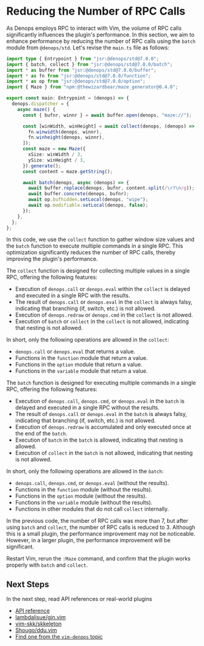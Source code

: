 # Reducing the Number of RPC Calls

As Denops employs RPC to interact with Vim, the volume of RPC calls
significantly influences the plugin's performance. In this section, we aim to
enhance performance by reducing the number of RPC calls using the `batch` module
from `@denops/std`. Let's revise the `main.ts` file as follows:

```typescript:denops/denops-maze/main.ts
import type { Entrypoint } from "jsr:@denops/std@7.0.0";
import { batch, collect } from "jsr:@denops/std@7.0.0/batch";
import * as buffer from "jsr:@denops/std@7.0.0/buffer";
import * as fn from "jsr:@denops/std@7.0.0/function";
import * as op from "jsr:@denops/std@7.0.0/option";
import { Maze } from "npm:@thewizardbear/maze_generator@0.4.0";

export const main: Entrypoint = (denops) => {
  denops.dispatcher = {
    async maze() {
      const { bufnr, winnr } = await buffer.open(denops, "maze://");

      const [winWidth, winHeight] = await collect(denops, (denops) => [
        fn.winwidth(denops, winnr),
        fn.winheight(denops, winnr),
      ]);
      const maze = new Maze({
        xSize: winWidth / 3,
        ySize: winHeight / 3,
      }).generate();
      const content = maze.getString();

      await batch(denops, async (denops) => {
        await buffer.replace(denops, bufnr, content.split(/\r?\n/g));
        await buffer.concrete(denops, bufnr);
        await op.bufhidden.setLocal(denops, "wipe");
        await op.modifiable.setLocal(denops, false);
      });
    },
  };
};
```

In this code, we use the `collect` function to gather window size values and the
`batch` function to execute multiple commands in a single RPC. This optimization
significantly reduces the number of RPC calls, thereby improving the plugin's
performance.

The `collect` function is designed for collecting multiple values in a single
RPC, offering the following features:

- Execution of `denops.call` or `denops.eval` within the `collect` is delayed
  and executed in a single RPC with the results.
- The result of `denops.call` or `denops.eval` in the `collect` is always falsy,
  indicating that branching (if, switch, etc.) is not allowed.
- Execution of `denops.redraw` or `denops.cmd` in the `collect` is not allowed.
- Execution of `batch` or `collect` in the `collect` is not allowed, indicating
  that nesting is not allowed.

In short, only the following operations are allowed in the `collect`:

- `denops.call` or `denops.eval` that returns a value.
- Functions in the `function` module that return a value.
- Functions in the `option` module that return a value.
- Functions in the `variable` module that return a value.

The `batch` function is designed for executing multiple commands in a single
RPC, offering the following features:

- Execution of `denops.call`, `denops.cmd`, or `denops.eval` in the `batch` is
  delayed and executed in a single RPC without the results.
- The result of `denops.call` or `denops.eval` in the `batch` is always falsy,
  indicating that branching (if, switch, etc.) is not allowed.
- Execution of `denops.redraw` is accumulated and only executed once at the end
  of the `batch`.
- Execution of `batch` in the `batch` is allowed, indicating that nesting is
  allowed.
- Execution of `collect` in the `batch` is not allowed, indicating that nesting
  is not allowed.

In short, only the following operations are allowed in the `batch`:

- `denops.call`, `denops.cmd`, or `denops.eval` (without the results).
- Functions in the `function` module (without the results).
- Functions in the `option` module (without the results).
- Functions in the `variable` module (without the results).
- Functions in other modules that do not call `collect` internally.

In the previous code, the number of RPC calls was more than 7, but after using
`batch` and `collect`, the number of RPC calls is reduced to 3. Although this is
a small plugin, the performance improvement may not be noticeable. However, in a
larger plugin, the performance improvement will be significant.

Restart Vim, rerun the `:Maze` command, and confirm that the plugin works
properly with `batch` and `collect`.

## Next Steps

In the next step, read API references or real-world plugins

- [API reference](https://jsr.io/@denops/std)
- [lambdalisue/gin.vim](https://github.com/lambdalisue/gin.vim)
- [vim-skk/skkeleton](https://github.com/vim-skk/skkeleton)
- [Shougo/ddu.vim](https://github.com/Shougo/ddu.vim)
- [Find one from the `vim-denops` topic](https://github.com/topics/vim-denops)
